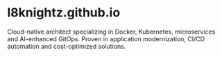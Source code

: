 # l8knightz.github.io
Cloud-native architect specializing in Docker, Kubernetes, microservices and AI-enhanced GitOps. Proven in application modernization, CI/CD automation and cost-optimized solutions.
